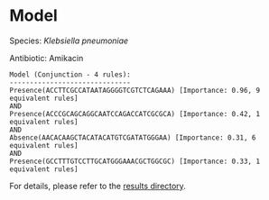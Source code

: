 
# Model

Species: *Klebsiella pneumoniae*

Antibiotic: Amikacin

```
Model (Conjunction - 4 rules):
------------------------------
Presence(ACCTTCGCCATAATAGGGGTCGTCTCAGAAA) [Importance: 0.96, 9 equivalent rules]
AND
Presence(ACCCGCAGCAGGCAATCCAGACCATCGCGCA) [Importance: 0.42, 1 equivalent rules]
AND
Absence(AACACAAGCTACATACATGTCGATATGGGAA) [Importance: 0.31, 6 equivalent rules]
AND
Presence(GCCTTTGTCCTTGCATGGGAAACGCTGGCGC) [Importance: 0.33, 1 equivalent rules]

```

For details, please refer to the [results directory](../../../../../results/scm_b/klebsiella%20pneumoniae/amikacin/repeat_5/).

